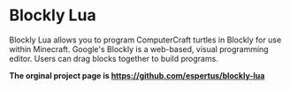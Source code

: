 # Blockly Lua
Blockly Lua allows you to program ComputerCraft turtles in Blockly for use within Minecraft.
Google's Blockly is a web-based, visual programming editor. Users can drag
blocks together to build programs.

**The orginal project page is https://github.com/espertus/blockly-lua**


